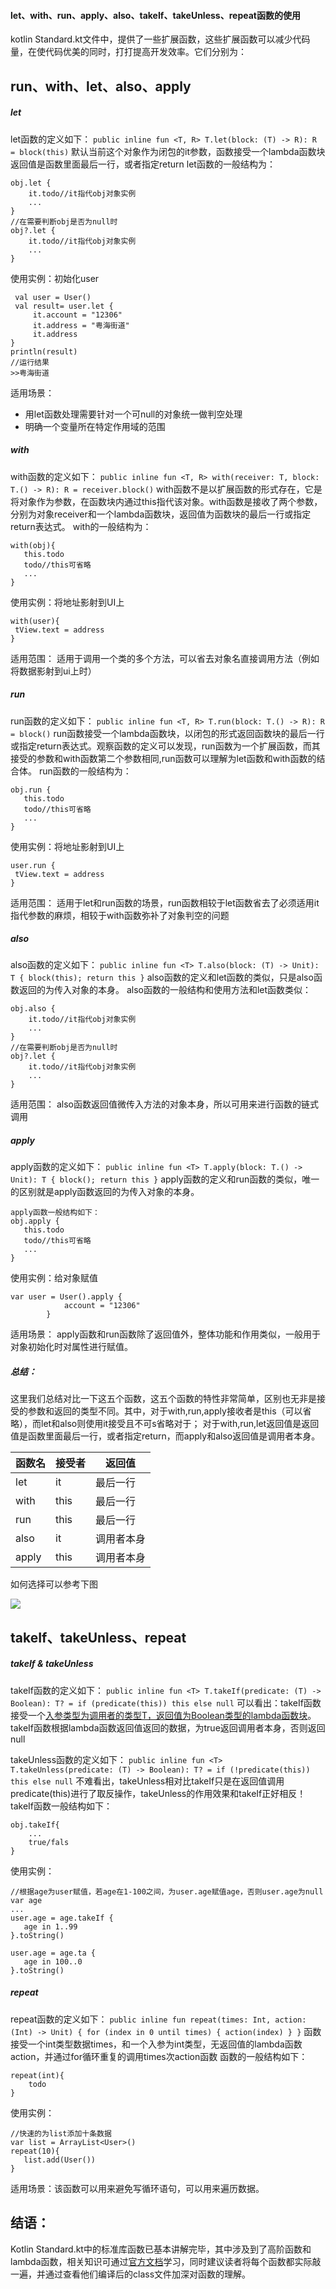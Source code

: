 #### let、with、run、apply、also、takeIf、takeUnless、repeat函数的使用

kotlin Standard.kt文件中，提供了一些扩展函数，这些扩展函数可以减少代码量，在使代码优美的同时，打打提高开发效率。它们分别为：
## run、with、let、also、apply 
##### let
let函数的定义如下：
`public inline fun <T, R> T.let(block: (T) -> R): R = block(this)`
默认当前这个对象作为闭包的it参数，函数接受一个lambda函数块返回值是函数里面最后一行，或者指定return
let函数的一般结构为：
       
```
obj.let {
    it.todo//it指代obj对象实例
    ...
}
//在需要判断obj是否为null时
obj?.let {
    it.todo//it指代obj对象实例
    ...
}
```
使用实例：初始化user
```
 val user = User()
 val result= user.let {
     it.account = "12306"
     it.address = "粤海街道"
     it.address
}
println(result)
//运行结果
>>粤海街道
```
适用场景：

* 用let函数处理需要针对一个可null的对象统一做判空处理
* 明确一个变量所在特定作用域的范围

##### with
with函数的定义如下：
`public inline fun <T, R> with(receiver: T, block: T.() -> R): R = receiver.block()`
with函数不是以扩展函数的形式存在，它是将对象作为参数，在函数块内通过this指代该对象。with函数是接收了两个参数，分别为对象receiver和一个lambda函数块，返回值为函数块的最后一行或指定return表达式。
with的一般结构为：
```
with(obj){
   this.todo
   todo//this可省略
   ...
}
```
使用实例：将地址影射到UI上
```
with(user){
 tView.text = address
}
```
适用范围：
适用于调用一个类的多个方法，可以省去对象名直接调用方法（例如将数据影射到ui上时）

##### run
run函数的定义如下：
`public inline fun <T, R> T.run(block: T.() -> R): R = block()`
run函数接受一个lambda函数块，以闭包的形式返回函数块的最后一行或指定return表达式。观察函数的定义可以发现，run函数为一个扩展函数，而其接受的参数和with函数第二个参数相同,run函数可以理解为let函数和with函数的结合体。
run函数的一般结构为：
```
obj.run {
   this.todo
   todo//this可省略
   ...
}
```
使用实例：将地址影射到UI上
```
user.run {
 tView.text = address
}
```
适用范围：
适用于let和run函数的场景，run函数相较于let函数省去了必须适用it指代参数的麻烦，相较于with函数弥补了对象判空的问题
##### also
also函数的定义如下：
`public inline fun <T> T.also(block: (T) -> Unit): T { block(this); return this }`
also函数的定义和let函数的类似，只是also函数返回的为传入对象的本身。
also函数的一般结构和使用方法和let函数类似：
```
obj.also {
    it.todo//it指代obj对象实例
    ...
}
//在需要判断obj是否为null时
obj?.let {
    it.todo//it指代obj对象实例
    ...
}
```
适用范围：
also函数返回值微传入方法的对象本身，所以可用来进行函数的链式调用
##### apply
apply函数的定义如下：
`public inline fun <T> T.apply(block: T.() -> Unit): T { block(); return this }`
apply函数的定义和run函数的类似，唯一的区别就是apply函数返回的为传入对象的本身。
```
apply函数一般结构如下：
obj.apply {
   this.todo
   todo//this可省略
   ...
}
```
使用实例：给对象赋值
```
var user = User().apply {
            account = "12306"
        }
```
适用场景：
apply函数和run函数除了返回值外，整体功能和作用类似，一般用于对象初始化时对属性进行赋值。
##### 总结：
这里我们总结对比一下这五个函数，这五个函数的特性非常简单，区别也无非是接受的参数和返回的类型不同。其中，对于with,run,apply接收者是this（可以省略），而let和also则使用it接受且不可s省略对于；
对于with,run,let返回值是返回值是函数里面最后一行，或者指定return，而apply和also返回值是调用者本身。

| 函数名 |  接受者|返回值  |
| --- | --- | --- |
| let | it |  最后一行|
| with| this |  最后一行|
| run|  this| 最后一行 |
| also| it |调用者本身 |
| apply| this| 调用者本身 |
如何选择可以参考下图

![](https://user-gold-cdn.xitu.io/2019/8/10/16c77b4552ca3d0e?w=1378&h=702&f=png&s=113797)
## takeIf、takeUnless、repeat

##### takeIf & takeUnless
takeIf函数的定义如下：
`
public inline fun <T> T.takeIf(predicate: (T) -> Boolean): T? = if (predicate(this)) this else null
`
可以看出：takeIf函数接受一个<u>入参类型为调用者的类型T，返回值为Boolean类型的lambda函数块</u>。takeIf函数根据lambda函数返回值返回的数据，为true返回调用者本身，否则返回null

takeUnless函数的定义如下：
`public inline fun <T> T.takeUnless(predicate: (T) -> Boolean): T? = if (!predicate(this)) this else null`
不难看出，takeUnless相对比takeIf只是在返回值调用predicate(this)进行了取反操作，takeUnless的作用效果和takeIf正好相反！
takeIf函数一般结构如下：
```
obj.takeIf{
    ...
    true/fals
}
```
使用实例：
```
//根据age为user赋值，若age在1-100之间，为user.age赋值age，否则user.age为null
var age
...
user.age = age.takeIf { 
   age in 1..99
}.toString()

user.age = age.ta { 
   age in 100..0
}.toString()
```
##### repeat
repeat函数的定义如下：
`public inline fun repeat(times: Int, action: (Int) -> Unit) {
    for (index in 0 until times) {
        action(index)
    }
}`
函数接受一个int类型数据times，和一个入参为int类型，无返回值的lambda函数action，并通过for循环重复的调用times次action函数
函数的一般结构如下：
```
repeat(int){
    todo
}
```
使用实例：
```
//快速的为list添加十条数据
var list = ArrayList<User>()
repeat(10){
   list.add(User())
}
```
适用场景：该函数可以用来避免写循环语句，可以用来遍历数据。

## 结语：

Kotlin Standard.kt中的标准库函数已基本讲解完毕，其中涉及到了高阶函数和lambda函数，相关知识可通过[官方文档](https://www.kotlincn.net/docs/reference/)学习，同时建议读者将每个函数都实际敲一遍，并通过查看他们编译后的class文件加深对函数的理解。
